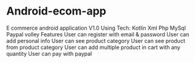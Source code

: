 # Android-ecom-app
E commerce android application V1.0 
Using Tech:
Kotlin
Xml
Php
MySql
Paypal
volley
Features
User can register with email & password
User can add personal info
User can see product category
User can see product from product category
User can add multiple product in cart with any quantity
User can pay with paypal
